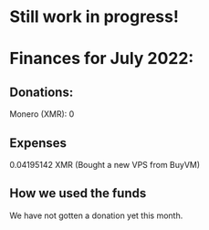 # Still work in progress!

# Finances for July 2022:

## Donations:

Monero (XMR): 0

## Expenses

0.04195142 XMR (Bought a new VPS from BuyVM)

## How we used the funds

We have not gotten a donation yet this month.
